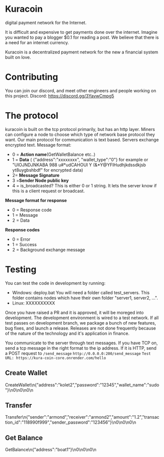 
# Kuracoin
 digital payment network for the Internet. 



It is difficult and expensive to get payments 
done over the internet. Imagine you wanted to pay 
a blogger $0.1 for reading a post. We believe that
there is a need for an internet currency. 

Kuracoin is a decentralized payment network for the new 
a financial system built on love. 

# Contributing 
You can join our discord, and meet other engineers and people working on this project. 
Discord: https://discord.gg/3YavwCmpg5

# The protocol
kuracoin is built on the tcp protocol primarily, but has an http layer. Miners can configure a node to choose which type of network base protocol they want. 
Our main protocol for communication is text based. Servers exchange encrypted text. 
Message format: 

- 0 = **Action name**(GetWalletBalance etc..)
- 1 =  **Data** ( {"address":"xxxxxxxx", "wallet_type":"0"}  for example or "UIOJNDJNKABA 988 u#*udCAHOUI Y (&*Y@YFIHudhjkdssdkjsb yt8uygbshbdf" for encrypted data)
- 2= **Message Signature**
- 3 =**Sender Node public key** 
- 4 = is_broadcasted? This is either 0 or 1 string. It lets the server know if this is a client request or broadcast. 

**Message format for response**
- 0 = Response code
- 1 = Message
- 2 = Data


**Response codes**
- 0 = Error
- 1 = Success
- 2 = Background exchange message

# Testing 
You can test the code in development by running:
- Windows: deploy.bat 
You will need a folder called test_servers. This folder contains 
nodes which have their own folder "server1, server2, ...". 
- Linux:
XXXXXXXXXX

Once you have raised a PR and it is approved, it will be moreged into development. 
The development environment is wired to a test network. 
If all test passes on development branch, we package a bunch of new features, bug fixes, and launch a release. 
Releases are not done frequently because of the nature of the technology and it's application in finance. 

You communicate to the server through text messages. If you have TCP on, send a tcp message in the right format to the ip address. 
If it is HTTP, send a POST request to `/send_message`
`http://0.0.0.0:200/send_message`
`Test URL: https://kura-coin-core.onrender.com/hello`

## Create Wallet
CreateWallet\n{"address":"kolet2","password":"12345","wallet_name":"sudo"}\n0\n0\n0\n

## Transfer
Transfer\n{"sender":"armond","receiver":"armond2","amount":"1.2","transaction_id":"118990f999","sender_password":"123456"}\n0\n0\n0\n

## Get Balance 
GetBalance\n{"address":"boat1"}\n0\n0\n0\n

